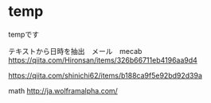 # temp
tempです

テキストから日時を抽出　メール　mecab
https://qiita.com/Hironsan/items/326b66711eb4196aa9d4


https://qiita.com/shinichi62/items/b188ca9f5e92bd92d39a

math
http://ja.wolframalpha.com/
